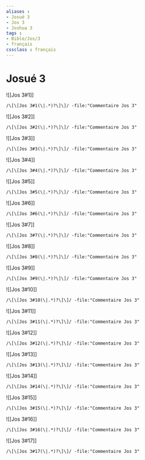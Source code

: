 ```yaml
---
aliases : 
- Josué 3
- Jos 3
- Joshua 3
tags : 
- Bible/Jos/3
- français
cssclass : français
---
```


# Josué 3

![[Jos 3#1]]

```query
/\[\[Jos 3#1(\|.*)?\]\]/ -file:"Commentaire Jos 3"
```

![[Jos 3#2]]

```query
/\[\[Jos 3#2(\|.*)?\]\]/ -file:"Commentaire Jos 3"
```

![[Jos 3#3]]

```query
/\[\[Jos 3#3(\|.*)?\]\]/ -file:"Commentaire Jos 3"
```

![[Jos 3#4]]

```query
/\[\[Jos 3#4(\|.*)?\]\]/ -file:"Commentaire Jos 3"
```

![[Jos 3#5]]

```query
/\[\[Jos 3#5(\|.*)?\]\]/ -file:"Commentaire Jos 3"
```

![[Jos 3#6]]

```query
/\[\[Jos 3#6(\|.*)?\]\]/ -file:"Commentaire Jos 3"
```

![[Jos 3#7]]

```query
/\[\[Jos 3#7(\|.*)?\]\]/ -file:"Commentaire Jos 3"
```

![[Jos 3#8]]

```query
/\[\[Jos 3#8(\|.*)?\]\]/ -file:"Commentaire Jos 3"
```

![[Jos 3#9]]

```query
/\[\[Jos 3#9(\|.*)?\]\]/ -file:"Commentaire Jos 3"
```

![[Jos 3#10]]

```query
/\[\[Jos 3#10(\|.*)?\]\]/ -file:"Commentaire Jos 3"
```

![[Jos 3#11]]

```query
/\[\[Jos 3#11(\|.*)?\]\]/ -file:"Commentaire Jos 3"
```

![[Jos 3#12]]

```query
/\[\[Jos 3#12(\|.*)?\]\]/ -file:"Commentaire Jos 3"
```

![[Jos 3#13]]

```query
/\[\[Jos 3#13(\|.*)?\]\]/ -file:"Commentaire Jos 3"
```

![[Jos 3#14]]

```query
/\[\[Jos 3#14(\|.*)?\]\]/ -file:"Commentaire Jos 3"
```

![[Jos 3#15]]

```query
/\[\[Jos 3#15(\|.*)?\]\]/ -file:"Commentaire Jos 3"
```

![[Jos 3#16]]

```query
/\[\[Jos 3#16(\|.*)?\]\]/ -file:"Commentaire Jos 3"
```

![[Jos 3#17]]

```query
/\[\[Jos 3#17(\|.*)?\]\]/ -file:"Commentaire Jos 3"
```

